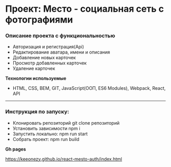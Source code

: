# Проект: Место - социальная сеть с фотографиями

### Описание проекта с функциональностью
* Авторизация и регистрация(Api)
* Редактирование аватара, имени и описания
* Добавление новых карточек
* Просмотр добавленных карточек
* Удаление карточек

**Технологии используемые**

* HTML, CSS, BEM, GIT, JavaScript(ООП, ES6 Modules), Webpack, React, API

---

### Инструкция по запуску:
* Клонировать репозиторий git clone репозиторий
* Установить зависимости npm i
* Запустить локально: npm run start
* Собрать проект: npm run build

**Gh pages**

https://keeonezy.github.io/react-mesto-auth/index.html